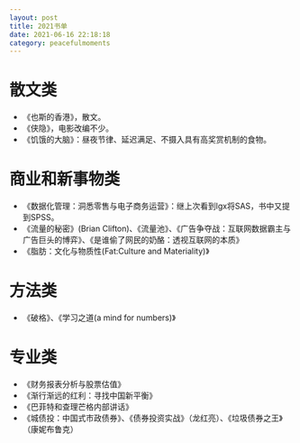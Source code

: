 ```yaml
---
layout: post
title: 2021书单
date: 2021-06-16 22:18:18
category: peacefulmoments
---   
```

# 散文类

+ 《也斯的香港》，散文。
+ 《侠隐》，电影改编不少。
+ 《饥饿的大脑》：昼夜节律、延迟满足、不摄入具有高奖赏机制的食物。

# 商业和新事物类

+ 《数据化管理：洞悉零售与电子商务运营》：继上次看到lgx将SAS，书中又提到SPSS。
+ 《流量的秘密》(Brian Clifton)、《流量池》、《广告争夺战：互联网数据霸主与广告巨头的博弈》、《是谁偷了网民的奶酪：透视互联网的本质》
+ 《脂肪：文化与物质性(Fat:Culture and Materiality)》

# 方法类

+ 《破格》、《学习之道(a mind for numbers)》

# 专业类
+ 《财务报表分析与股票估值》
+ 《渐行渐远的红利：寻找中国新平衡》
+ 《巴菲特和查理芒格内部讲话》
+ 《城债投：中国式市政债券》、《债券投资实战》（龙红亮）、《垃圾债券之王》（康妮布鲁克）
